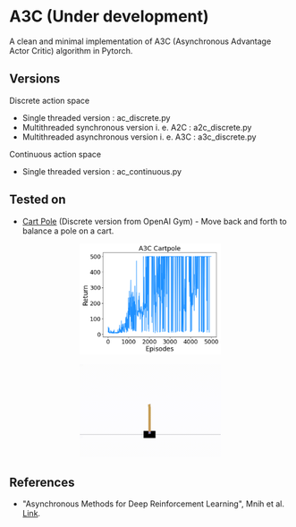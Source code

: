 # A3C (Under development)
A clean and minimal implementation of A3C (Asynchronous Advantage Actor Critic) algorithm in Pytorch.

## Versions

Discrete action space
* Single threaded version : ac_discrete.py
* Multithreaded synchronous version i. e. A2C : a2c_discrete.py
* Multithreaded asynchronous version i. e. A3C : a3c_discrete.py

Continuous action space
* Single threaded version : ac_continuous.py

## Tested on
* [Cart Pole](https://www.gymlibrary.dev/environments/classic_control/cart_pole/) (Discrete version from OpenAI Gym) - Move back and forth to balance a pole on a cart.

<p align="center">
<img src="media/a3c_cartpole.png" width="50%" height="50%"/>
</p>

<p align="center">
<img src="media/a3c_cartpole.gif" width="50%" height="50%"/>
</p>

## References
* "Asynchronous Methods for Deep Reinforcement Learning", Mnih et al. [Link](https://arxiv.org/abs/1602.01783).
